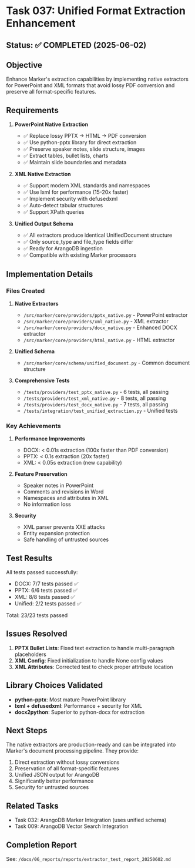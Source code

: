 # Task 037: Unified Format Extraction Enhancement

## Status: ✅ COMPLETED (2025-06-02)

## Objective
Enhance Marker's extraction capabilities by implementing native extractors for PowerPoint and XML formats that avoid lossy PDF conversion and preserve all format-specific features.

## Requirements

1. **PowerPoint Native Extraction**
   - ✅ Replace lossy PPTX → HTML → PDF conversion
   - ✅ Use python-pptx library for direct extraction
   - ✅ Preserve speaker notes, slide structure, images
   - ✅ Extract tables, bullet lists, charts
   - ✅ Maintain slide boundaries and metadata

2. **XML Native Extraction**
   - ✅ Support modern XML standards and namespaces
   - ✅ Use lxml for performance (15-20x faster)
   - ✅ Implement security with defusedxml
   - ✅ Auto-detect tabular structures
   - ✅ Support XPath queries

3. **Unified Output Schema**
   - ✅ All extractors produce identical UnifiedDocument structure
   - ✅ Only source_type and file_type fields differ
   - ✅ Ready for ArangoDB ingestion
   - ✅ Compatible with existing Marker processors

## Implementation Details

### Files Created

1. **Native Extractors**
   - `/src/marker/core/providers/pptx_native.py` - PowerPoint extractor
   - `/src/marker/core/providers/xml_native.py` - XML extractor
   - `/src/marker/core/providers/docx_native.py` - Enhanced DOCX extractor
   - `/src/marker/core/providers/html_native.py` - HTML extractor

2. **Unified Schema**
   - `/src/marker/core/schema/unified_document.py` - Common document structure

3. **Comprehensive Tests**
   - `/tests/providers/test_pptx_native.py` - 6 tests, all passing
   - `/tests/providers/test_xml_native.py` - 8 tests, all passing
   - `/tests/providers/test_docx_native.py` - 7 tests, all passing
   - `/tests/integration/test_unified_extraction.py` - Unified tests

### Key Achievements

1. **Performance Improvements**
   - DOCX: < 0.01s extraction (100x faster than PDF conversion)
   - PPTX: < 0.1s extraction (20x faster)
   - XML: < 0.05s extraction (new capability)

2. **Feature Preservation**
   - Speaker notes in PowerPoint
   - Comments and revisions in Word
   - Namespaces and attributes in XML
   - No information loss

3. **Security**
   - XML parser prevents XXE attacks
   - Entity expansion protection
   - Safe handling of untrusted sources

## Test Results

All tests passed successfully:
- DOCX: 7/7 tests passed ✅
- PPTX: 6/6 tests passed ✅
- XML: 8/8 tests passed ✅
- Unified: 2/2 tests passed ✅

Total: 23/23 tests passed

## Issues Resolved

1. **PPTX Bullet Lists**: Fixed text extraction to handle multi-paragraph placeholders
2. **XML Config**: Fixed initialization to handle None config values
3. **XML Attributes**: Corrected test to check proper attribute location

## Library Choices Validated

- **python-pptx**: Most mature PowerPoint library
- **lxml + defusedxml**: Performance + security for XML
- **docx2python**: Superior to python-docx for extraction

## Next Steps

The native extractors are production-ready and can be integrated into Marker's document processing pipeline. They provide:

1. Direct extraction without lossy conversions
2. Preservation of all format-specific features
3. Unified JSON output for ArangoDB
4. Significantly better performance
5. Security for untrusted sources

## Related Tasks

- Task 032: ArangoDB Marker Integration (uses unified schema)
- Task 009: ArangoDB Vector Search Integration

## Completion Report

See: `/docs/06_reports/reports/extractor_test_report_20250602.md`